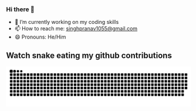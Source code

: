 ### Hi there 👋

- 🔭 I’m currently working on my coding skills
- 📫 How to reach me: singhpranav1055@gmail.com
- 😄 Pronouns: He/Him

<!--
**pranav-singh-parmar/pranav-singh-parmar** is a ✨ _special_ ✨ repository because its `README.md` (this file) appears on your GitHub profile.

Here are some ideas to get you started:

- 🔭 I’m currently working on ...
- 🌱 I’m currently learning ...
- 👯 I’m looking to collaborate on ...
- 🤔 I’m looking for help with ...
- 💬 Ask me about ...
- 📫 How to reach me: ...
- 😄 Pronouns: ...
- ⚡ Fun fact: ...
-->


## Watch snake eating my github contributions 
 
<picture>
  <source
    media="(prefers-color-scheme: dark)"
    srcset="https://github.com/pranav-singh-parmar/pranav-singh-parmar/blob/output/only-svg/github-contribution-grid-snake-dark.svg"
  />
  <source
    media="(prefers-color-scheme: light)"
    srcset="https://github.com/pranav-singh-parmar/pranav-singh-parmar/blob/output/only-svg/github-contribution-grid-snake.svg"
  />
  <img
    alt="github contribution grid snake animation"
    src="https://github.com/pranav-singh-parmar/pranav-singh-parmar/blob/output/only-svg/github-contribution-grid-snake.svg"
  />
</picture>
